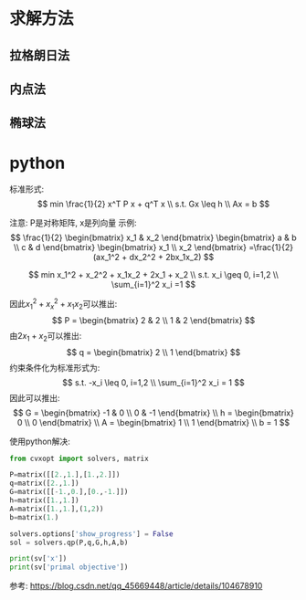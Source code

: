 



# 求解方法

## 拉格朗日法


## 内点法


## 椭球法


# python
标准形式:
$$
min \frac{1}{2} x^T P x + q^T x \\
s.t. Gx \leq h \\
Ax = b
$$

注意: P是对称矩阵, x是列向量
示例:
$$
\frac{1}{2}
\begin{bmatrix} x_1 & x_2 \end{bmatrix}
\begin{bmatrix} a & b \\ c & d \end{bmatrix}
\begin{bmatrix} x_1 \\ x_2 \end{bmatrix}
=\frac{1}{2}(ax_1^2 + dx_2^2 + 2bx_1x_2)
$$

$$
min x_1^2 + x_2^2 + x_1x_2 + 2x_1 + x_2 \\
s.t. x_i \geq 0, i=1,2 \\
\sum_{i=1}^2 x_i =1
$$

因此$x_1^2 + x_x^2 + x_1x_2$可以推出:
$$
P = \begin{bmatrix} 2 & 2 \\ 1 & 2 \end{bmatrix}
$$
由$2x_1+x_2$可以推出:
$$
q = \begin{bmatrix} 2 \\ 1 \end{bmatrix}
$$
约束条件化为标准形式为:
$$
s.t. -x_i \leq 0, i=1,2 \\
\sum_{i=1}^2 x_i = 1
$$
因此可以推出:
$$
G = \begin{bmatrix} -1 & 0 \\ 0 & -1 \end{bmatrix}  \\
h = \begin{bmatrix} 0 \\ 0 \end{bmatrix}  \\
A = \begin{bmatrix} 1 \\ 1 \end{bmatrix}  \\
b = 1
$$

使用python解决:
```python
from cvxopt import solvers, matrix

P=matrix([[2.,1.],[1.,2.]])
q=matrix([2.,1.])
G=matrix([[-1.,0.],[0.,-1.]])
h=matrix([1.,1.])
A=matrix([1.,1.],(1,2))
b=matrix(1.)

solvers.options['show_progress'] = False
sol = solvers.qp(P,q,G,h,A,b)

print(sv['x'])
print(sv['primal objective'])

```

参考:
https://blog.csdn.net/qq_45669448/article/details/104678910